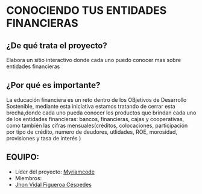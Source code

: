 # CONOCIENDO TUS ENTIDADES FINANCIERAS

## ¿De qué trata el proyecto?

Elabora un sitio interactivo donde cada uno puedo conocer mas sobre entidades financieras

## ¿Por qué es importante? 

La educación financiera es un reto dentro de los OBjetivos de Desarrollo Sostenible, mediante esta iniciativa estamos tratando de cerrar esta brecha,donde cada uno pueda conocer los productos que brindan cada uno de los entidades financieras: bancos, financieras, cajas y cooperativas, como también las cifras mensuales(créditos, colocaciones, participación por tipo de crédito, numero de deudores, utlidades, ROE, morosidad, provisiones y tasa de interés )

## EQUIPO:

* Líder del proyecto: [Myriamcode](https://github.com/Myriamcode)
* Miembros: 
* [Jhon Vidal Figueroa Céspedes](https://github.com/JhonFiUNFV)
